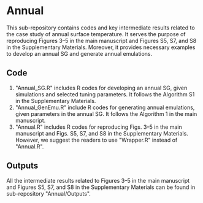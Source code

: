 # Annual
This sub-repository contains codes and key intermediate results related to the case study of annual surface temperature. It serves the purpose of reproducing Figures 3–5 in the main manuscript and Figures S5, S7, and S8 in the Supplementary Materials. Moreover, it provides necessary examples to develop an annual SG and generate annual emulations.

## Code
1. "Annual_SG.R" includes R codes for developing an annual SG, given simulations and selected tuning parameters. It follows the Algorithm S1 in the Supplementary Materials.
2. "Annual_GenEmu.R" include R codes for generating annual emulations, given parameters in the annual SG. It follows the Algorithm 1 in the main manuscript.
3. "Annual.R" includes R codes for reproducing Figs. 3–5 in the main manuscript and Figs. S5, S7, and S8 in the Supplementary Materials. However, we suggest the readers to use "Wrapper.R" instead of "Annual.R".

## Outputs
All the intermediate results related to Figures 3–5 in the main manuscript and Figures S5, S7, and S8 in the Supplementary Materials can be found in sub-repository "Annual/Outputs".
